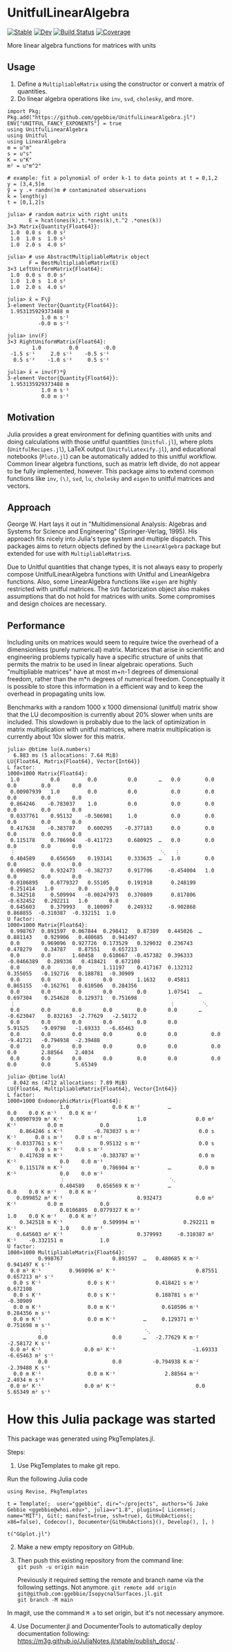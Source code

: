 # UnitfulLinearAlgebra

[![Stable](https://img.shields.io/badge/docs-stable-blue.svg)](https://ggebbie.github.io/UnitfulLinearAlgebra.jl/stable/)
[![Dev](https://img.shields.io/badge/docs-dev-blue.svg)](https://ggebbie.github.io/UnitfulLinearAlgebra.jl/dev/)
[![Build Status](https://github.com/ggebbie/UnitfulLinearAlgebra.jl/actions/workflows/CI.yml/badge.svg?branch=main)](https://github.com/ggebbie/UnitfulLinearAlgebra.jl/actions/workflows/CI.yml?query=branch%3Amain)
[![Coverage](https://codecov.io/gh/ggebbie/UnitfulLinearAlgebra.jl/branch/main/graph/badge.svg)](https://codecov.io/gh/ggebbie/UnitfulLinearAlgebra.jl)

More linear algebra functions for matrices with units

## Usage

1. Define a `MultipliableMatrix` using the constructor or convert a matrix of quantities.
2. Do linear algebra operations like `inv`, `svd`, `cholesky`, and more.

```
import Pkg; Pkg.add("https://github.com/ggebbie/UnitfulLinearAlgebra.jl")
ENV["UNITFUL_FANCY_EXPONENTS"] = true
using UnitfulLinearAlgebra
using Unitful
using LinearAlgebra
m = u"m"
s = u"s"
K = u"K"
m² = u"m^2"

# example: fit a polynomial of order k-1 to data points at t = 0,1,2
y = [3,4,5]m 
ỹ = y .+ randn()m # contaminated observations
k = length(y)
t = [0,1,2]s

julia> # random matrix with right units
       E = hcat(ones(k),t.*ones(k),t.^2 .*ones(k))
3×3 Matrix{Quantity{Float64}}:
 1.0  0.0 s  0.0 s²
 1.0  1.0 s  1.0 s²
 1.0  2.0 s  4.0 s²

julia> # use AbstractMultipliableMatrix object
       F = BestMultipliableMatrix(E)
3×3 LeftUniformMatrix{Float64}:
 1.0  0.0 s  0.0 s²
 1.0  1.0 s  1.0 s²
 1.0  2.0 s  4.0 s²

julia> x̃ = F\ỹ
3-element Vector{Quantity{Float64}}:
 1.953135929373488 m
           1.0 m s⁻¹
          -0.0 m s⁻²

julia> inv(F)
3×3 RightUniformMatrix{Float64}:
        1.0         0.0        -0.0
 -1.5 s⁻¹     2.0 s⁻¹    -0.5 s⁻¹
  0.5 s⁻²    -1.0 s⁻²     0.5 s⁻²

julia> x̆ = inv(F)*ỹ
3-element Vector{Quantity{Float64}}:
 1.953135929373488 m
           1.0 m s⁻¹
           0.0 m s⁻²
```

## Motivation

Julia provides a great environment for defining quantities with units and doing calculations with those unitful quantities  (`Unitful.jl`), where plots (`UnitfulRecipes.jl`), LaTeX output (`UnitfulLatexify.jl`), and educational notebooks (`Pluto.jl`) can be automatically added to this unitful workflow. Common linear algebra functions, such as matrix left divide, do not appear to be fully implemented, however. This package aims to extend common functions like `inv`, `(\)`, `svd`, `lu`, `cholesky` and `eigen` to unitful matrices and vectors.

## Approach

George W. Hart lays it out in "Multidimensional Analysis: Algebras and Systems for Science and Engineering" (Springer-Verlag, 1995). His approach fits nicely into Julia's type system and multiple dispatch. This packages aims to return objects defined by the `LinearAlgebra` package but extended for use with `MultipliableMatrix`s. 

Due to Unitful quantities that change types, it is not always easy to properly compose UnitfulLinearAlgebra functions with Unitful and LinearAlgebra functions. Also, some LinearAlgebra functions like `eigen` are highly restricted with unitful matrices. The `SVD` factorization object also makes assumptions that do not hold for matrices with units. Some compromises and design choices are necessary.

## Performance

Including units on matrices would seem to require twice the overhead of a dimensionless (purely numerical) matrix. Matrices that arise in scientific and engineering problems typically have a specific structure of units that permits the matrix to be used in linear algebraic operations. Such "multipliable matrices" have at most m+n-1 degrees of dimensional freedom, rather than the m*n degrees of numerical freedom. Conceptually it is possible to store this information in a efficient way and to keep the overhead in propagating units low. 

Benchmarks with a random 1000 x 1000 dimensional (unitful) matrix show that the LU decomposition is currently about 20% slower when units are included. This slowdown is probably due to the lack of optimization in matrix multiplication with unitful matrices, where matrix multiplication is currently about 10x slower for this matrix.
```
julia> @btime lu(A.numbers)
  6.883 ms (5 allocations: 7.64 MiB)
LU{Float64, Matrix{Float64}, Vector{Int64}}
L factor:
1000×1000 Matrix{Float64}:
 1.0          0.0         0.0          0.0       …   0.0        0.0        0.0        0.0       0.0
 0.00907939   1.0         0.0          0.0           0.0        0.0        0.0        0.0       0.0
 0.864246    -0.783037    1.0          0.0           0.0        0.0        0.0        0.0       0.0
 0.0337761    0.95132    -0.506981     1.0           0.0        0.0        0.0        0.0       0.0
 0.417638    -0.383787    0.600295    -0.377183      0.0        0.0        0.0        0.0       0.0
 0.115178     0.786904   -0.411723     0.680925  …   0.0        0.0        0.0        0.0       0.0
 ⋮                                               ⋱   ⋮                                          
 0.404589     0.656569    0.193141     0.333635  …   1.0        0.0        0.0        0.0       0.0
 0.099852     0.932473   -0.382737     0.917706     -0.454004   1.0        0.0        0.0       0.0
 0.0106895    0.0779327   0.55105      0.191918      0.248199  -0.251414   1.0        0.0       0.0
 0.342518     0.509994   -0.00247973   0.370809      0.817806  -0.632452   0.292211   1.0       0.0
 0.645603     0.379993    0.100097     0.249332     -0.902868   0.868855  -0.310387  -0.332151  1.0
U factor:
1000×1000 Matrix{Float64}:
 0.998767  0.891597  0.067844  0.298412   0.87389   0.445026  …   0.881143    0.929906   0.480685   0.941497
 0.0       0.969096  0.927726  0.173529   0.329032  0.236743      0.478279    0.34787    0.87551    0.657213
 0.0       0.0       1.60458   0.610667  -0.457382  0.396333     -0.0466389   0.289336   0.418421   0.672108
 0.0       0.0       0.0       1.11197    0.417167  0.132312      0.355055   -0.192716   0.188781  -0.30909
 0.0       0.0       0.0       0.0        1.1632    0.45811       0.865155   -0.162761   0.610506   0.284356
 0.0       0.0       0.0       0.0        0.0       1.07541   …   0.697304    0.254628   0.129371   0.751698
 ⋮                                                  ⋮         ⋱                                    
 0.0       0.0       0.0       0.0        0.0       0.0       …  -0.623047    0.832163  -2.77629   -2.58172
 0.0       0.0       0.0       0.0        0.0       0.0           5.91525    -9.09798   -1.69333   -6.65463
 0.0       0.0       0.0       0.0        0.0       0.0           0.0        -9.41721   -0.794938  -2.39488
 0.0       0.0       0.0       0.0        0.0       0.0           0.0         0.0        2.88564    2.4034
 0.0       0.0       0.0       0.0        0.0       0.0           0.0         0.0        0.0        5.65349

julia> @btime lu(A)
  8.042 ms (4712 allocations: 7.89 MiB)
LU{Float64, MultipliableMatrix{Float64}, Vector{Int64}}
L factor:
1000×1000 EndomorphicMatrix{Float64}:
                 1.0              0.0 K m⁻²         …                 0.0    0.0 K m⁻¹    0.0 K m⁻²
 0.00907939 m² K⁻¹                        1.0                0.0 m² K⁻¹          0.0 m            0.0
    0.864246 s K⁻¹          -0.783037 s m⁻²                   0.0 s K⁻¹      0.0 s m⁻¹    0.0 s m⁻²
   0.0337761 s K⁻¹            0.95132 s m⁻²                   0.0 s K⁻¹      0.0 s m⁻¹    0.0 s m⁻²
    0.417638 m K⁻¹            -0.383787 m⁻¹                   0.0 m K⁻¹              0.0    0.0 m⁻¹
    0.115178 m K⁻¹             0.786904 m⁻¹         …         0.0 m K⁻¹              0.0    0.0 m⁻¹
                 ⋮                                  ⋱                                     
                 0.404589    0.656569 K m⁻²         …                 0.0    0.0 K m⁻¹    0.0 K m⁻²
   0.099852 m² K⁻¹                        0.932473           0.0 m² K⁻¹          0.0 m            0.0
                 0.0106895  0.0779327 K m⁻²                           1.0    0.0 K m⁻¹    0.0 K m⁻²
    0.342518 m K⁻¹             0.509994 m⁻¹              0.292211 m K⁻¹              1.0    0.0 m⁻¹
   0.645603 m² K⁻¹                        0.379993     -0.310387 m² K⁻¹    -0.332151 m            1.0
U factor:
1000×1000 MultipliableMatrix{Float64}:
          0.998767                0.891597  …   0.480685 K m⁻²         0.941497 K s⁻¹
 0.0 m² K⁻¹         0.969096 m² K⁻¹                          0.87551  0.657213 m² s⁻¹
  0.0 s K⁻¹               0.0 s K⁻¹             0.418421 s m⁻²                      0.672108
  0.0 s K⁻¹               0.0 s K⁻¹             0.188781 s m⁻²                     -0.30909
  0.0 m K⁻¹               0.0 m K⁻¹               0.610506 m⁻¹         0.284356 m s⁻¹
  0.0 m K⁻¹               0.0 m K⁻¹         …     0.129371 m⁻¹         0.751698 m s⁻¹
          ⋮                                 ⋱                         
          0.0                     0.0       …   -2.77629 K m⁻²         -2.58172 K s⁻¹
 0.0 m² K⁻¹              0.0 m² K⁻¹                         -1.69333  -6.65463 m² s⁻¹
          0.0                     0.0          -0.794938 K m⁻²         -2.39488 K s⁻¹
  0.0 m K⁻¹               0.0 m K⁻¹                2.88564 m⁻¹           2.4034 m s⁻¹
 0.0 m² K⁻¹              0.0 m² K⁻¹                          0.0       5.65349 m² s⁻¹
```
# How this Julia package was started

This package was generated using PkgTemplates.jl. 

Steps: 
1. Use PkgTemplates to make git repo.

Run the following Julia code

`using Revise, PkgTemplates`

`t = Template(; 
    user="ggebbie",
    dir="~/projects",
    authors="G Jake Gebbie <ggebbie@whoi.edu>",
    julia=v"1.8",
    plugins=[
        License(; name="MIT"),
        Git(; manifest=true, ssh=true),
        GitHubActions(; x86=false),
        Codecov(),
        Documenter{GitHubActions}(),
        Develop(),
    ],
             )`

`t("GGplot.jl")`

2. Make a new empty repository on GitHub.
	
3. Then push this existing repository from the command line:\
    `git push -u origin main`

	Previously it required setting the remote and branch name via the following settings. Not anymore.
    `git remote add origin git@github.com:ggebbie/IsopycnalSurfaces.jl.git`\
   `git branch -M main`
 
  In magit, use the command `M a` to set origin, but it's not necessary anymore.
  
4. Use Documenter.jl and DocumenterTools to automatically deploy documentation following: https://m3g.github.io/JuliaNotes.jl/stable/publish_docs/ .

